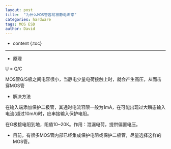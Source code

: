 ```yaml
---
layout: post
title:  "为什么MOS管容易被静电击穿"
categories: hardware
tags: MOS ESD
author: David
---
```


* content
{:toc}

---

* 原理

U = Q/C

MOS管G/S极之间电容很小，当静电少量电荷接触上时，就会产生高压，从而击穿MOS管

* 解决方法

在输入端添加保护二极管，其通时电流容限一般为1mA，在可能出现过大瞬态输入电流(超过10mA)时，应串接输入保护电阻。

在G极接电阻到地，阻值10~20K。作用：泄漏电荷，提供偏置电压。


* 目前，有很多MOS管内部已经集成保护电阻或保护二极管，尽量选择这样的MOS管。